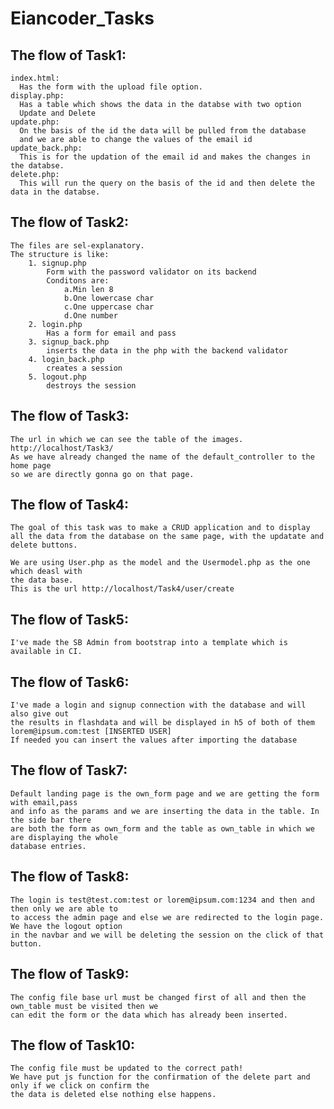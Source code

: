 # Eiancoder_Tasks

## The flow of Task1:

    index.html:
      Has the form with the upload file option.
    display.php:
      Has a table which shows the data in the databse with two option
      Update and Delete
    update.php:
      On the basis of the id the data will be pulled from the database
      and we are able to change the values of the email id
    update_back.php:
      This is for the updation of the email id and makes the changes in the databse.
    delete.php:
      This will run the query on the basis of the id and then delete the data in the databse.

## The flow of Task2:
        
    The files are sel-explanatory.
    The structure is like:
        1. signup.php
            Form with the password validator on its backend
            Conditons are:
                a.Min len 8
                b.One lowercase char
                c.One uppercase char
                d.One number
        2. login.php
            Has a form for email and pass
        3. signup_back.php
            inserts the data in the php with the backend validator 
        4. login_back.php
            creates a session
        5. logout.php
            destroys the session
            
## The flow of Task3:
    
    The url in which we can see the table of the images.
    http://localhost/Task3/
    As we have already changed the name of the default_controller to the home page
    so we are directly gonna go on that page.
   
## The flow of Task4:
    
    The goal of this task was to make a CRUD application and to display
    all the data from the database on the same page, with the updatate and delete buttons.
  
    We are using User.php as the model and the Usermodel.php as the one which deasl with
    the data base.
    This is the url http://localhost/Task4/user/create

## The flow of Task5:

    I've made the SB Admin from bootstrap into a template which is available in CI.

## The flow of Task6:
    
    I've made a login and signup connection with the database and will also give out
    the results in flashdata and will be displayed in h5 of both of them
    lorem@ipsum.com:test [INSERTED USER]
    If needed you can insert the values after importing the database

## The flow of Task7:

    Default landing page is the own_form page and we are getting the form with email,pass
    and info as the params and we are inserting the data in the table. In the side bar there
    are both the form as own_form and the table as own_table in which we are displaying the whole
    database entries.

## The flow of Task8:
    The login is test@test.com:test or lorem@ipsum.com:1234 and then and then only we are able to
    to access the admin page and else we are redirected to the login page. We have the logout option
    in the navbar and we will be deleting the session on the click of that button.

## The flow of Task9:
    The config file base url must be changed first of all and then the own_table must be visited then we
    can edit the form or the data which has already been inserted.

## The flow of Task10:
    The config file must be updated to the correct path!
    We have put js function for the confirmation of the delete part and only if we click on confirm the 
    the data is deleted else nothing else happens.